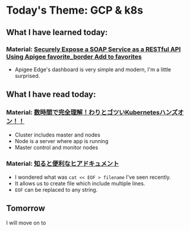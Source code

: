 # Today's Theme: GCP & k8s

## What I have learned today:

### Material: [Securely Expose a SOAP Service as a RESTful API Using Apigee favorite_border Add to favorites](https://google.qwiklabs.com/focuses/4163?parent=catalog)
- Apigee Edge's dashboard is very simple and modern, I'm a little surprised.
    
## What I have read today:
### Material: [数時間で完全理解！わりとゴツいKubernetesハンズオン！！](https://qiita.com/Kta-M/items/ce475c0063d3d3f36d5d#kubernetes%E7%94%A8%E8%AA%9E%E3%81%AB%E5%A4%89%E6%8F%9B%E3%81%97%E3%81%A6%E3%81%BF%E3%82%88%E3%81%86)
- Cluster includes master and nodes
- Node is a server where app is running
- Master control and monitor nodes

### Material: [知ると便利なヒアドキュメント](https://qiita.com/kite_999/items/e77fb521fc39454244e7)
- I wondered what was `cat << EOF > filename` I've seen recently. 
- It allows us to create file which include multiple lines.
- `EOF` can be replaced to any string.

## Tomorrow
I will move on to []()

